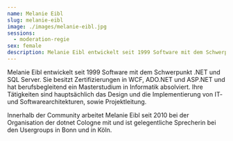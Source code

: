 ```yaml
---
name: Melanie Eibl
slug: melanie-eibl
image: ./images/melanie-eibl.jpg
sessions:
  - moderation-regie
sex: female
description: Melanie Eibl entwickelt seit 1999 Software mit dem Schwerpunkt .NET und SQL Server.
---
```

Melanie Eibl entwickelt seit 1999 Software mit dem Schwerpunkt .NET und SQL Server. Sie besitzt Zertifizierungen in WCF, ADO.NET und ASP.NET und hat berufsbegleitend ein Masterstudium in Informatik absolviert. Ihre Tätigkeiten sind hauptsächlich das Design und die Implementierung von IT- und Softwarearchitekturen, sowie Projektleitung.

Innerhalb der Community arbeitet Melanie Eibl seit 2010 bei der Organisation der dotnet Cologne mit und ist gelegentliche Sprecherin bei den Usergroups in Bonn und in Köln.